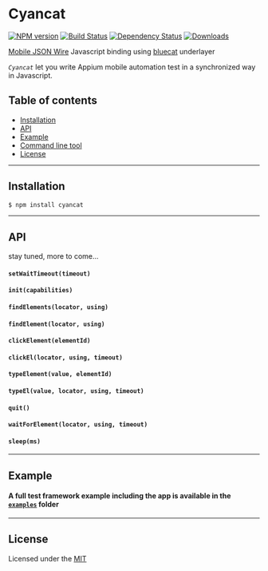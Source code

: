 # Cyancat

[![NPM version][npm-image]][npm-url]
[![Build Status](https://travis-ci.org/chenchaoyi/cyancat.svg?branch=master)](https://travis-ci.org/chenchaoyi/cyancat)
[![Dependency Status][david-image]][david-url]
[![Downloads][downloads-image]][downloads-url]


[Mobile JSON Wire](https://github.com/SeleniumHQ/mobile-spec/blob/master/spec-draft.md) Javascript binding using [bluecat](https://github.com/chenchaoyi/bluecat) underlayer

*`Cyancat`* let you write Appium mobile automation test in a synchronized way in Javascript.

## Table of contents

- [Installation](#installation)
- [API](#api)
- [Example](#example)
- [Command line tool](#command-line-tool)
- [License](#license)

---

## Installation ##
```bash
$ npm install cyancat
```
---

## API

stay tuned, more to come...

#### `setWaitTimeout(timeout)`
#### `init(capabilities)`
#### `findElements(locator, using)`
#### `findElement(locator, using)`
#### `clickElement(elementId)`
#### `clickEl(locator, using, timeout)`
#### `typeElement(value, elementId)`
#### `typeEl(value, locator, using, timeout)`
#### `quit()`
#### `waitForElement(locator, using, timeout)`
#### `sleep(ms)`

---

## Example
#### A full test framework example including the app is available in the [`examples`](https://github.com/chenchaoyi/cyancat/tree/master/examples) folder
---

## License
Licensed under the [MIT](http://opensource.org/licenses/MIT)

[npm-image]: https://img.shields.io/npm/v/cyancat.svg?style=flat-square
[npm-url]: https://www.npmjs.org/package/cyancat
[github-tag]: http://img.shields.io/github/tag/chenchaoyi/cyancat.svg?style=flat-square
[github-url]: https://github.com/chenchaoyi/cyancat/tags
[david-image]: http://img.shields.io/david/chenchaoyi/cyancat.svg?style=flat-square
[david-url]: https://david-dm.org/chenchaoyi/cyancat
[license-image]: http://img.shields.io/npm/l/cyancat.svg?style=flat-square
[license-url]: http://opensource.org/licenses/MIT
[downloads-image]: http://img.shields.io/npm/dm/cyancat.svg?style=flat-square
[downloads-url]: https://npmjs.org/package/cyancat
[gittip-image]: https://img.shields.io/gittip/chenchaoyi.svg?style=flat-square
[gittip-url]: https://www.gittip.com/chenchaoyi/
